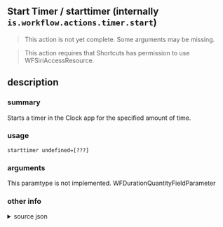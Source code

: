
## Start Timer / starttimer (internally `is.workflow.actions.timer.start`)

> This action is not yet complete. Some arguments may be missing.


> This action requires that Shortcuts has permission to use WFSiriAccessResource.


## description
### summary
Starts a timer in the Clock app for the specified amount of time.


### usage
`starttimer undefined=[???]`

### arguments
This paramtype is not implemented. WFDurationQuantityFieldParameter

### other info

<details><summary>source json</summary>
```json
{
	"ActionClass": "WFStartTimerAction",
	"ActionKeywords": [
		"timer",
		"set",
		"clock",
		"stopwatch",
		"watch"
	],
	"AppIdentifier": "com.apple.mobiletimer",
	"Category": "Calendar",
	"Description": {
		"DescriptionSummary": "Starts a timer in the Clock app for the specified amount of time."
	},
	"InputPassthrough": true,
	"Name": "Start Timer",
	"Parameters": [
		{
			"Class": "WFDurationQuantityFieldParameter",
			"Key": "WFDuration",
			"Label": "Duration",
			"Placeholder": "30",
			"TextAlignment": "Right"
		}
	],
	"RequiredResources": [
		"WFSiriAccessResource"
	]
}
```
</details>

